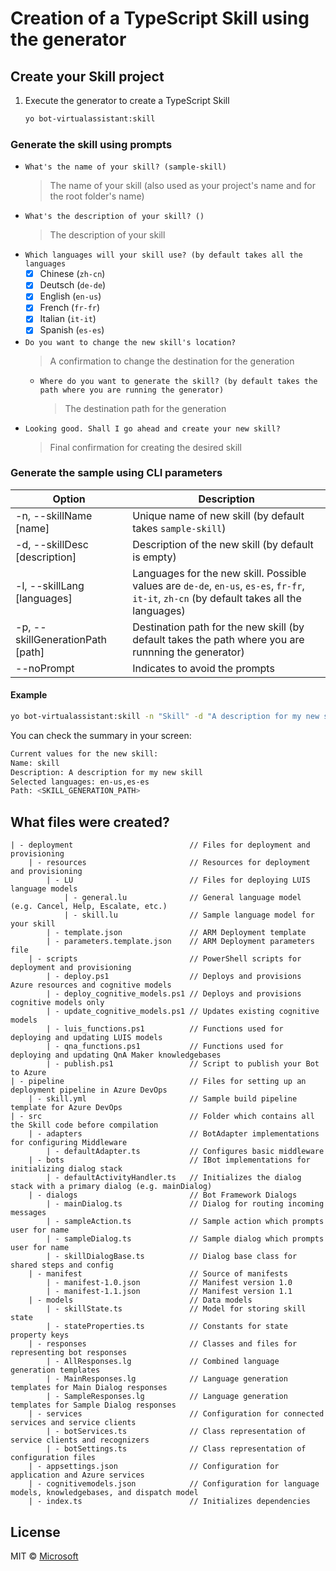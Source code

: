 # Creation of a TypeScript Skill using the generator

## Create your Skill project

1. Execute the generator to create a TypeScript Skill
    ```bash
    yo bot-virtualassistant:skill
    ```

### Generate the skill using prompts
  - `What's the name of your skill? (sample-skill)`
    > The name of your skill (also used as your project's name and for the root folder's name)
  - `What's the description of your skill? ()`
    > The description of your skill
  - `Which languages will your skill use? (by default takes all the languages`
    - [x] Chinese (`zh-cn`)
    - [x] Deutsch (`de-de`)
    - [x] English (`en-us`)
    - [x] French (`fr-fr`)
    - [x] Italian (`it-it`)
    - [x] Spanish (`es-es`)
  - `Do you want to change the new skill's location?`
    > A confirmation to change the destination for the generation
    - `Where do you want to generate the skill? (by default takes the path where you are running the generator)`
        > The destination path for the generation
  - `Looking good. Shall I go ahead and create your new skill?`
    > Final confirmation for creating the desired skill

### Generate the sample using CLI parameters

| Option | Description |
|--------|-------------|
| -n, --skillName [name] | Unique name of new skill (by default takes `sample-skill`) |
| -d, --skillDesc [description] | Description of the new skill (by default is empty) |
| -l, --skillLang [languages] | Languages for the new skill. Possible values are `de-de`, `en-us`, `es-es`, `fr-fr`, `it-it`, `zh-cn` (by default takes all the languages) |
| -p, --skillGenerationPath [path] | Destination path for the new skill (by default takes the path where you are runnning the generator) |
| --noPrompt | Indicates to avoid the prompts |

#### Example

```bash
yo bot-virtualassistant:skill -n "Skill" -d "A description for my new skill" -l "en-us,es-es" -p "<SKILL_GENERATION_PATH>" --noPrompt
```

You can check the summary in your screen:
```bash
Current values for the new skill:
Name: skill
Description: A description for my new skill
Selected languages: en-us,es-es
Path: <SKILL_GENERATION_PATH>
```

## What files were created?
    | - deployment                          // Files for deployment and provisioning
        | - resources                       // Resources for deployment and provisioning
            | - LU                          // Files for deploying LUIS language models
                | - general.lu              // General language model (e.g. Cancel, Help, Escalate, etc.)
                | - skill.lu                // Sample language model for your skill
            | - template.json               // ARM Deployment template
            | - parameters.template.json    // ARM Deployment parameters file
        | - scripts                         // PowerShell scripts for deployment and provisioning
            | - deploy.ps1                  // Deploys and provisions Azure resources and cognitive models
            | - deploy_cognitive_models.ps1 // Deploys and provisions cognitive models only
            | - update_cognitive_models.ps1 // Updates existing cognitive models
            | - luis_functions.ps1          // Functions used for deploying and updating LUIS models
            | - qna_functions.ps1           // Functions used for deploying and updating QnA Maker knowledgebases
            | - publish.ps1                 // Script to publish your Bot to Azure
    | - pipeline                            // Files for setting up an deployment pipeline in Azure DevOps
        | - skill.yml                       // Sample build pipeline template for Azure DevOps
    | - src                                 // Folder which contains all the Skill code before compilation
        | - adapters                        // BotAdapter implementations for configuring Middleware
            | - defaultAdapter.ts           // Configures basic middleware
        | - bots                            // IBot implementations for initializing dialog stack
            | - defaultActivityHandler.ts   // Initializes the dialog stack with a primary dialog (e.g. mainDialog)
        | - dialogs                         // Bot Framework Dialogs
            | - mainDialog.ts               // Dialog for routing incoming messages
            | - sampleAction.ts             // Sample action which prompts user for name
            | - sampleDialog.ts             // Sample dialog which prompts user for name
            | - skillDialogBase.ts          // Dialog base class for shared steps and config
        | - manifest                        // Source of manifests
            | - manifest-1.0.json           // Manifest version 1.0
            | - manifest-1.1.json           // Manifest version 1.1
        | - models                          // Data models
            | - skillState.ts               // Model for storing skill state
            | - stateProperties.ts          // Constants for state property keys
        | - responses                       // Classes and files for representing bot responses
            | - AllResponses.lg             // Combined language generation templates
            | - MainResponses.lg            // Language generation templates for Main Dialog responses
            | - SampleResponses.lg          // Language generation templates for Sample Dialog responses
        | - services                        // Configuration for connected services and service clients
            | - botServices.ts              // Class representation of service clients and recognizers
            | - botSettings.ts              // Class representation of configuration files
        | - appsettings.json                // Configuration for application and Azure services
        | - cognitivemodels.json            // Configuration for language models, knowledgebases, and dispatch model
        | - index.ts                        // Initializes dependencies

## License

MIT © [Microsoft](http://dev.botframework.com)

